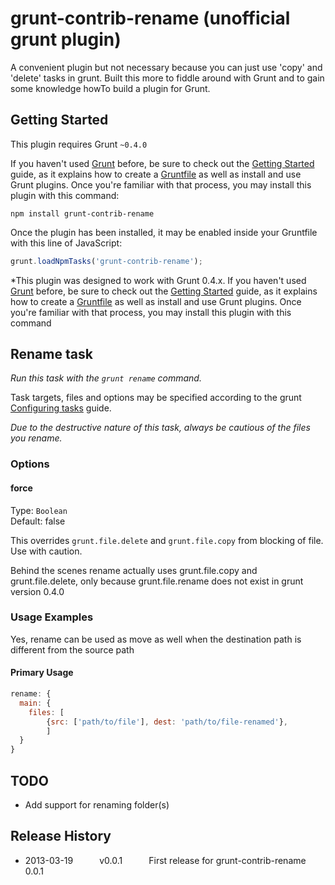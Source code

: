 grunt-contrib-rename (unofficial grunt plugin)
===============================================
A convenient plugin but not necessary because you can just use 'copy' and 'delete' tasks in grunt.  Built
this more to fiddle around with Grunt and to gain some knowledge howTo build a plugin for Grunt.

## Getting Started
This plugin requires Grunt `~0.4.0`

If you haven't used [Grunt](http://gruntjs.com/) before, be sure to check out the [Getting Started](http://gruntjs.com/getting-started) guide, as it explains how to create a [Gruntfile](http://gruntjs.com/sample-gruntfile) as well as install and use Grunt plugins. Once you're familiar with that process, you may install this plugin with this command:

```shell
npm install grunt-contrib-rename
```

Once the plugin has been installed, it may be enabled inside your Gruntfile with this line of JavaScript:

```js
grunt.loadNpmTasks('grunt-contrib-rename');
```

*This plugin was designed to work with Grunt 0.4.x. If you haven't used [Grunt](http://gruntjs.com/) before, be sure to check out the [Getting Started](http://gruntjs.com/getting-started) guide, as it explains how to create a [Gruntfile](http://gruntjs.com/sample-gruntfile) as well as install and use Grunt plugins. Once you're familiar with that process, you may install this plugin with this command


## Rename task
_Run this task with the `grunt rename` command._

Task targets, files and options may be specified according to the grunt [Configuring tasks](http://gruntjs.com/configuring-tasks) guide.

*Due to the destructive nature of this task, always be cautious of the files you rename.*
### Options

#### force
Type: `Boolean`  
Default: false

This overrides `grunt.file.delete` and `grunt.file.copy` from blocking of file. Use with caution.

Behind the scenes rename actually uses grunt.file.copy and grunt.file.delete, only because grunt.file.rename
does not exist in grunt version 0.4.0

### Usage Examples

Yes, rename can be used as move as well when the destination path is different from the source path

#### Primary Usage

```js
rename: {
  main: {
    files: [
  		{src: ['path/to/file'], dest: 'path/to/file-renamed'},
		]
  }
}
```

## TODO

 * Add support for renaming folder(s)

## Release History

 * 2013-03-19   v0.0.1   First release for grunt-contrib-rename 0.0.1
